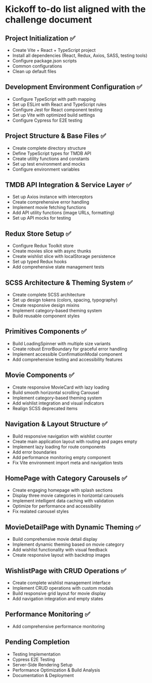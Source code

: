 # Kickoff to-do list aligned with the challenge document

## Project Initialization ✅

- Create Vite + React + TypeScript project
- Install all dependencies (React, Redux, Axios, SASS, testing tools)
- Configure package.json scripts
- Common configurations
- Clean up default files

## Development Environment Configuration ✅

- Configure TypeScript with path mapping
- Set up ESLint with React and TypeScript rules
- Configure Jest for React component testing
- Set up Vite with optimized build settings
- Configure Cypress for E2E testing

## Project Structure & Base Files ✅

- Create complete directory structure
- Define TypeScript types for TMDB API
- Create utility functions and constants
- Set up test environment and mocks
- Configure environment variables

## TMDB API Integration & Service Layer ✅

- Set up Axios instance with interceptors
- Create comprehensive error handling
- Implement movie fetching functions
- Add API utility functions (image URLs, formatting)
- Set up API mocks for testing

## Redux Store Setup ✅

- Configure Redux Toolkit store
- Create movies slice with async thunks
- Create wishlist slice with localStorage persistence
- Set up typed Redux hooks
- Add comprehensive state management tests

## SCSS Architecture & Theming System ✅

- Create complete SCSS architecture
- Set up design tokens (colors, spacing, typography)
- Create responsive design mixins
- Implement category-based theming system
- Build reusable component styles

## Primitives Components ✅

- Build LoadingSpinner with multiple size variants
- Create robust ErrorBoundary for graceful error handling
- Implement accessible ConfirmationModal component
- Add comprehensive testing and accessibility features

## Movie Components ✅

- Create responsive MovieCard with lazy loading
- Build smooth horizontal scrolling Carousel
- Implement category-based theming system
- Add wishlist integration and visual indicators
- Realign SCSS deprecated items

## Navigation & Layout Structure ✅

- Build responsive navigation with wishlist counter
- Create main application layout with routing and pages empty
- Implement lazy loading for route components
- Add error boundaries
- Add performance monitoring empty component
- Fix Vite environment import meta and navigation tests

## HomePage with Category Carousels ✅

- Create engaging homepage with splash sections
- Display three movie categories in horizontal carousels
- Implement intelligent data caching with validation
- Optimize for performance and accessibility
- Fix realated carousel styles

## MovieDetailPage with Dynamic Theming ✅

- Build comprehensive movie detail display
- Implement dynamic theming based on movie category
- Add wishlist functionality with visual feedback
- Create responsive layout with backdrop images

## WishlistPage with CRUD Operations ✅

- Create complete wishlist management interface
- Implement CRUD operations with custom modals
- Build responsive grid layout for movie display
- Add navigation integration and empty states

## Performance Monitoring ✅

- Add comprehensive performance monitoring

## Pending Completion

- Testing Implementation
- Cypress E2E Testing
- Server-Side Rendering Setup
- Performance Optimization & Build Analysis
- Documentation & Deployment
